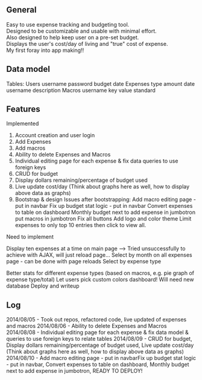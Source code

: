 General
-------
Easy to use expense tracking and budgeting tool.  
Designed to be customizable and usable with minimal effort.  
Also designed to help keep user on a pre-set budget.  
Displays the user's cost/day of living and "true" cost of expense.  
My first foray into app making!!

Data model
-----------
Tables:
Users
	username
	password
	budget
	date
Expenses
	type
	amount
	date
	username
	description
Macros
	username
	key
	value
	standard

Features
--------
Implemented 

1. Account creation and user login
2. Add Expenses 
3. Add macros 
4. Ability to delete Expenses and Macros
5. Individual editing page for each expense & fix data queries to use foreign 
keys
6. CRUD for budget
7. Display dollars remaining/percentage of budget used 
8. Live update cost/day (Think about graphs here as well, how to display above data as graphs) 
9. Bootstrap & design 
Issues after bootstrapping:
	Add macro editing page - put in navbar
	Fix up budget stat logic - put in navbar
Convert expenses to table on dashboard
Monthly budget next to add expense in jumbotron
put macros in jumbotron
Fix all buttons
Add logo and color theme
Limit expenses to only top 10 entries then click to view all.

Need to implement



Display ten expenses at a time on main page --> Tried unsuccessfully to achieve with AJAX, will just reload page...
Select by month on all expenses page - can be done with page reloads
Select by expense type 

Better stats for different expense types (based on macros, e.g. pie graph of expense type/total)
Let users pick custom colors dashboard! Will need new database
Deploy and writeup 

Log
----
2014/08/05 - Took out repos, refactored code, live updated of expenses and macros
2014/08/06 - Ability to delete Expenses and Macros
2014/08/08 - Individual editing page for each expense & fix data model & queries to use foreign keys to relate tables
2014/08/09 - CRUD for budget, Display dollars remaining/percentage of budget used, Live update cost/day (Think about graphs here as well, how to display above data as graphs) 
2014/08/10 - Add macro editing page - put in navbarFix up budget stat logic - put in navbar, Convert expenses to table on dashboard, Monthly budget next to add expense in jumbotron, READY TO DEPLOY! 


